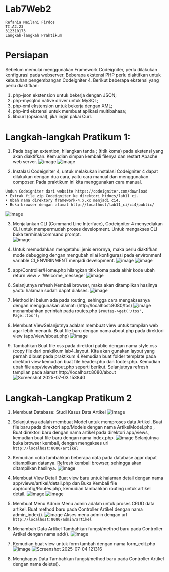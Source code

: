 # Lab7Web2
```
Refania Meilani Firdos
TI.A2.23
312310173
Langkah-langkah Praktikum
```
# Persiapan
Sebelum memulai menggunakan Framework Codeigniter, perlu dilakukan konfigurasi pada webserver. Beberapa ekstensi PHP perlu diaktifkan untuk kebutuhan pengembangan Codeigniter 4.
Berikut beberapa ekstensi yang perlu diaktifkan:
1. php-json ekstension untuk bekerja dengan JSON;
2. php-mysqlnd native driver untuk MySQL;
3. php-xml ekstension untuk bekerja dengan XML;
4. php-intl ekstensi untuk membuat aplikasi multibahasa;
5. libcurl (opsional), jika ingin pakai Curl.

# Langkah-langkah Pratikum 1:
1. Pada bagian extention, hilangkan tanda ; (titik koma) pada ekstensi yang akan diaktifkan. Kemudian simpan kembali filenya dan restart Apache web server. 
![image](https://github.com/user-attachments/assets/e7ab9777-ab80-47e0-b24f-1ca19c081d69)
![image](https://github.com/user-attachments/assets/e7feb6db-a300-4d2b-ae75-5243bb0d488e)

2. Instalasi Codeigniter 4, untuk melakukan instalasi Codeigniter 4 dapat dilakukan dengan dua cara, yaitu cara manual dan menggunakan composer. Pada praktikum ini kita menggunakan cara manual.
```
Unduh Codeigniter dari website https://codeigniter.com/download  
• Extrak file zip Codeigniter ke direktori htdocs/lab11_ci. 
• Ubah nama direktory framework-4.x.xx menjadi ci4. 
• Buka browser dengan alamat http://localhost/lab11_ci/ci4/public/
```
![image](https://github.com/user-attachments/assets/7e9b9960-b6ed-4145-980f-5061a5c9c027)

3. Menjalankan CLI (Command Line Interface), Codeigniter 4 menyediakan CLI untuk mempermudah proses development. Untuk mengakses CLI buka terminal/command prompt.  
![image](https://github.com/user-attachments/assets/3ff09c24-5f7a-44ff-a2d3-090773999761)
4. Untuk memudahkan mengetahui jenis errornya, maka perlu diaktifkan mode debugging dengan mengubah nilai konfigurasi pada environment variable CI_ENVIRINMENT menjadi development.
![image](https://github.com/user-attachments/assets/c8553b06-9765-4098-9ccf-ca36883b1dec)
![image](https://github.com/user-attachments/assets/e9a2e384-7c0e-4b50-adfe-0955fc089131)

5. app/Controller/Home.php hilangkan titik koma pada akhir kode ubah return view > 'Welcome_messege'
![image](https://github.com/user-attachments/assets/1e372547-33a5-451b-828d-2253567abee0)
6. Selanjutnya refresh Kembali browser, maka akan ditampilkan hasilnya yaotu halaman sudah
dapat diakses.
![image](https://github.com/user-attachments/assets/2fc078e5-012b-4986-abce-50960b14f38d)
7. Method ini belum ada pada routing, sehingga cara mengaksesnya dengan menggunakan
alamat: (http://localhost:8080/tos)
![image](https://github.com/user-attachments/assets/64d66bdf-3de8-44b5-9b30-5893e0517cb7)
menambahkan perintah pada routes.php ```$routes->get('/tos', Page::tos');```
8. Membuat ViewSelanjutnya adalam membuat view untuk tampilan web agar lebih menarik. Buat file baru dengan nama about.php pada direktori view (app/view/about.php)
![image](https://github.com/user-attachments/assets/6d6b8db5-f734-4888-b8dc-4c67ed9b4f7a)
9. Tambahkan Buat file css pada direktori public dengan nama style.css (copy file dari praktikum lab4_layout. Kita akan gunakan layout yang pernah dibuat pada praktikum 4.Kemudian buat folder template pada direktori view kemudian buat file header.php dan footer.php. Kemudian ubah file app/view/about.php seperti berikut. Selanjutnya refresh tampilan pada alamat http://localhost:8080/about
![Screenshot 2025-07-03 153840](https://github.com/user-attachments/assets/48f62387-7f39-434c-98bd-7cf22f91d7f1)

# Langkah-Langkap Pratikum 2
1. Membuat Database: Studi Kasus Data Artikel
![image](https://github.com/user-attachments/assets/463378e3-de76-4ebb-acea-ed105c6bde31)
2. Selanjutnya adalah membuat Model untuk memproses data Artikel. Buat file baru pada direktori app/Models dengan nama ArtikelModel.php , Buat direktori baru dengan nama artikel pada direktori app/views, kemudian buat file baru dengan nama index.php.
![image](https://github.com/user-attachments/assets/caaddbd6-9812-450a-af08-640e5d073089)
Selanjutnya buka browser kembali, dengan mengakses url ```http://localhost:8080/artikel```
3. Kemudian coba tambahkan beberapa data pada database agar dapat ditampilkan datanya. Refresh kembali browser, sehingga akan ditampilkan hasilnya.
![image](https://github.com/user-attachments/assets/07a67a8f-fb48-4736-a767-23d3c3d1ab0b)
4. Membuat View Detail Buat view baru untuk halaman detail dengan nama app/views/artikel/detail.php dan Buka Kembali file app/config/Routes.php, kemudian tambahkan routing untuk artikel detail. 
![image](https://github.com/user-attachments/assets/dc35effe-8578-457a-9305-7dba1fd8c230)
![image](https://github.com/user-attachments/assets/e7a4ddb9-7b42-4756-b1d5-e3057a935901)
5. Membuat Menu Admin Menu admin adalah untuk proses CRUD data artikel. Buat method baru pada Controller Artikel dengan nama admin_index().
![image](https://github.com/user-attachments/assets/15e713f1-4d7c-47fe-abe9-ddf5d2b203b2)
Akses menu admin dengan url ```http://localhost:8080/admin/artikel```
6. Menambah Data Artikel Tambahkan fungsi/method baru pada Controller Artikel dengan nama add().
![image](https://github.com/user-attachments/assets/42f15d7e-47b5-486d-8665-270852b6c7fd)
7. Kemudian buat view untuk form tambah dengan nama form_edit.php
![image](https://github.com/user-attachments/assets/4b7aeb66-4107-4681-ab84-6b1e908b3be6)
![Screenshot 2025-07-04 121316](https://github.com/user-attachments/assets/9bdb318a-2ecf-44ca-8827-7d7ad96e39de)

9. Menghapus Data Tambahkan fungsi/method baru pada Controller Artikel dengan nama delete().


